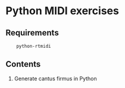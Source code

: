 # Python MIDI exercises

## Requirements

```
	python-rtmidi
```

## Contents

1. Generate cantus firmus in Python